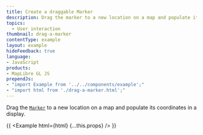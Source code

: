 ```yaml
---
title: Create a draggable Marker
description: Drag the marker to a new location on a map and populate its coordinates in a display.
topics:
  - User interaction
thumbnail: drag-a-marker
contentType: example
layout: example
hideFeedback: true
language:
- JavaScript
products:
- MapLibre GL JS
prependJs:
- "import Example from '../../components/example';"
- "import html from './drag-a-marker.html';"
---
```


Drag the [`Marker`](https://maplibre.org/maplibre-gl-js-docs/api/markers/#marker) to a new location on a map and populate its coordinates in a display.

{{ <Example html={html} {...this.props} /> }}

